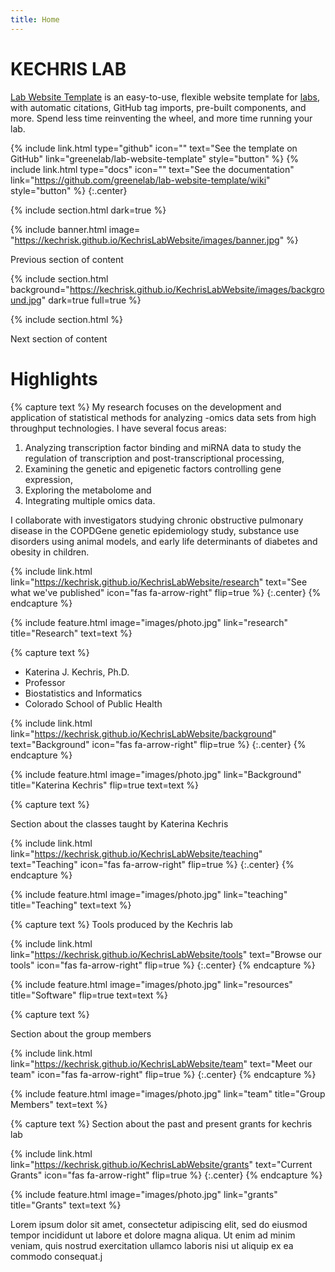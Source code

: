 ```yaml
---
title: Home
---
```


# KECHRIS LAB

[Lab Website Template](https://github.com/greenelab/lab-website-template) is an easy-to-use, flexible website template for [labs](https://www.greenelab.com/), with automatic citations, GitHub tag imports, pre-built components, and more.
Spend less time reinventing the wheel, and more time running your lab.

{%
  include link.html
  type="github"
  icon=""
  text="See the template on GitHub"
  link="greenelab/lab-website-template"
  style="button"
%}
{%
  include link.html
  type="docs"
  icon=""
  text="See the documentation"
  link="https://github.com/greenelab/lab-website-template/wiki"
  style="button"
%}
{:.center}

{% include section.html
dark=true
%}

{% include banner.html image= "https://kechrisk.github.io/KechrisLabWebsite/images/banner.jpg" %}

Previous section of content

{%
  include section.html
  background="https://kechrisk.github.io/KechrisLabWebsite/images/background.jpg"
  dark=true
  full=true
%}

{% include section.html %}

Next section of content

# Highlights

{% capture text %}
My research focuses on the development and application of statistical methods for analyzing -omics data 
sets from high throughput technologies. I have several focus areas:

1. Analyzing transcription factor binding and miRNA data to study the regulation of transcription and post-transcriptional processing,
2. Examining the genetic and epigenetic factors controlling gene expression, 
3. Exploring the metabolome and 
4. Integrating multiple omics data.

 I collaborate with investigators studying chronic obstructive pulmonary 
disease in the COPDGene genetic epidemiology study, substance use disorders using animal models, and early life 
determinants of diabetes and obesity in children.

{%
  include link.html
  link="https://kechrisk.github.io/KechrisLabWebsite/research"
  text="See what we've published"
  icon="fas fa-arrow-right"
  flip=true
%}
{:.center}
{% endcapture %}

{%
  include feature.html
  image="images/photo.jpg"
  link="research"
  title="Research"
  text=text
%}


{% capture text %}

- Katerina J. Kechris, Ph.D.
- Professor
- Biostatistics and Informatics
- Colorado School of Public Health

{%
  include link.html
  link="https://kechrisk.github.io/KechrisLabWebsite/background"
  text="Background"
  icon="fas fa-arrow-right"
  flip=true
%}
{:.center}
{% endcapture %}

{%
  include feature.html
  image="images/photo.jpg"
  link="Background"
  title="Katerina Kechris"
  flip=true
  text=text
%}


{% capture text %}

Section about the classes taught by Katerina Kechris

{%
  include link.html
  link="https://kechrisk.github.io/KechrisLabWebsite/teaching"
  text="Teaching"
  icon="fas fa-arrow-right"
  flip=true
%}
{:.center}
{% endcapture %}

{%
  include feature.html
  image="images/photo.jpg"
  link="teaching"
  title="Teaching"
  text=text
%}


{% capture text %}
Tools produced by the Kechris lab

{%
  include link.html
  link="https://kechrisk.github.io/KechrisLabWebsite/tools"
  text="Browse our tools"
  icon="fas fa-arrow-right"
  flip=true
%}
{:.center}
{% endcapture %}

{%
  include feature.html
  image="images/photo.jpg"
  link="resources"
  title="Software"
  flip=true
  text=text
%}

{% capture text %}

Section about the group members

{%
  include link.html
  link="https://kechrisk.github.io/KechrisLabWebsite/team"
  text="Meet our team"
  icon="fas fa-arrow-right"
  flip=true
%}
{:.center}
{% endcapture %}

{%
  include feature.html
  image="images/photo.jpg"
  link="team"
  title="Group Members"
  text=text
%}

{% capture text %}
Section about the past and present grants for kechris lab

{%
  include link.html
  link="https://kechrisk.github.io/KechrisLabWebsite/grants"
  text="Current Grants"
  icon="fas fa-arrow-right"
  flip=true
%}
{:.center}
{% endcapture %}

{%
  include feature.html
  image="images/photo.jpg"
  link="grants"
  title="Grants"
  text=text
%}

Lorem ipsum dolor sit amet, consectetur adipiscing elit, sed do eiusmod tempor incididunt ut labore et dolore magna aliqua.
Ut enim ad minim veniam, quis nostrud exercitation ullamco laboris nisi ut aliquip ex ea commodo consequat.j
